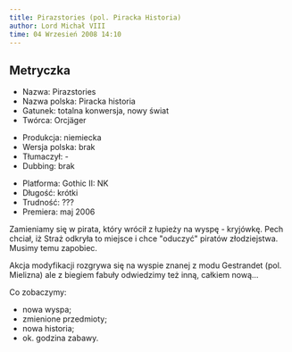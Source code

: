 ```yaml
---
title: Pirazstories (pol. Piracka Historia)
author: Lord Michał VIII
time: 04 Wrzesień 2008 14:10
---
```


## Metryczka

<!-- -->
- Nazwa: Pirazstories
- Nazwa polska: Piracka historia
- Gatunek: totalna konwersja, nowy świat
- Twórca: Orcjäger

<!-- -->
- Produkcja: niemiecka
- Wersja polska: brak
- Tłumaczył: -
- Dubbing: brak

<!-- -->
- Platforma: Gothic II: NK
- Długość: krótki
- Trudność: ???
- Premiera: maj 2006

Zamieniamy się w pirata, który wrócił z łupieży na wyspę - kryjówkę. Pech chciał, iż Straż odkryła to miejsce i chce "oduczyć" piratów złodziejstwa. Musimy temu zapobiec.

Akcja modyfikacji rozgrywa się na wyspie znanej z modu Gestrandet (pol. Mielizna) ale z biegiem fabuły odwiedzimy też inną, całkiem nową...

Co zobaczymy:
- nowa wyspa;
- zmienione przedmioty;
- nowa historia;
- ok. godzina zabawy.
